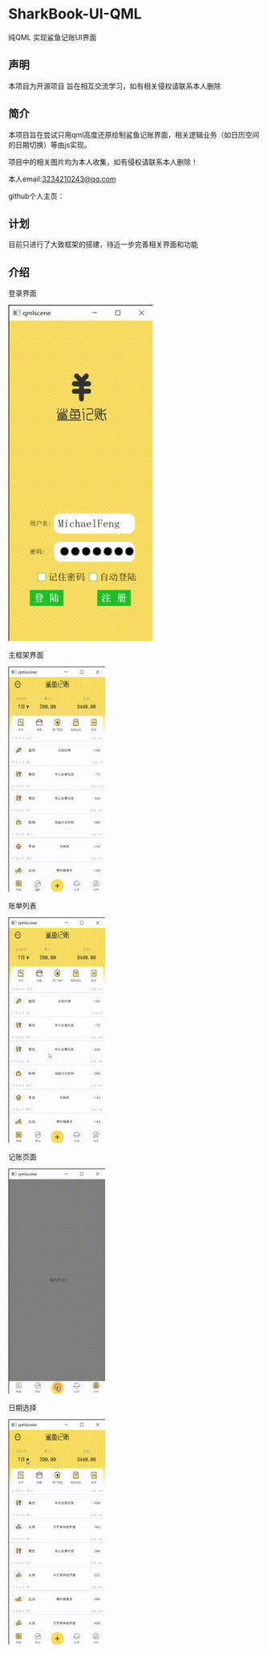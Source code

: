 # SharkBook-UI-QML
 纯QML 实现鲨鱼记账UI界面

## 声明

本项目为开源项目 旨在相互交流学习，如有相关侵权请联系本人删除

## 简介

本项目旨在尝试只用qml高度还原绘制鲨鱼记账界面，相关逻辑业务（如日历空间的日期切换）等由js实现。

项目中的相关图片均为本人收集，如有侵权请联系本人删除！

本人email:3234210243@qq.com 

github个人主页：

## 计划

目前只进行了大致框架的搭建，待近一步完善相关界面和功能

## 介绍

登录界面

![](GIF\login.gif)

主框架界面

<img src="GIF\main_frame.gif" style="zoom: 67%;" />



账单列表

<img src="GIF\book_view.gif" style="zoom:67%;" />

记账页面

<img src="GIF\booking.gif" style="zoom:67%;" />

日期选择

<img src="GIF\date_select.gif" style="zoom:67%;" />
